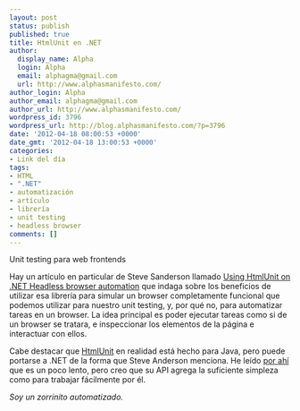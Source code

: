 ```yaml
---
layout: post
status: publish
published: true
title: HtmlUnit en .NET
author:
  display_name: Alpha
  login: Alpha
  email: alphagma@gmail.com
  url: http://www.alphasmanifesto.com/
author_login: Alpha
author_email: alphagma@gmail.com
author_url: http://www.alphasmanifesto.com/
wordpress_id: 3796
wordpress_url: http://blog.alphasmanifesto.com/?p=3796
date: '2012-04-18 08:00:53 +0000'
date_gmt: '2012-04-18 13:00:53 +0000'
categories:
- Link del día
tags:
- HTML
- ".NET"
- automatización
- artículo
- librería
- unit testing
- headless browser
comments: []
---
```

Unit testing para web frontends


Hay un artículo en particular de Steve Sanderson llamado <a href="http://blog.stevensanderson.com/2010/03/30/using-htmlunit-on-net-for-headless-browser-automation/">Using HtmlUnit on .NET Headless browser automation</a> que indaga sobre los beneficios de utilizar esa librería para simular un browser completamente funcional que podemos utilizar para nuestro unit testing, y, por qué no, para automatizar tareas en un browser. La idea principal es poder ejecutar tareas como si de un browser se tratara, e inspeccionar los elementos de la página e interactuar con ellos.

Cabe destacar que <a href="http://htmlunit.sourceforge.net/">HtmlUnit</a> en realidad está hecho para Java, pero puede portarse a .NET de la forma que Steve Anderson menciona. He leído <a href="http://stackoverflow.com/a/3280679/147507">por ahí</a> que es un poco lento, pero creo que su API agrega la suficiente simpleza como para trabajar fácilmente por él.

_Soy un zorrinito automatizado._
